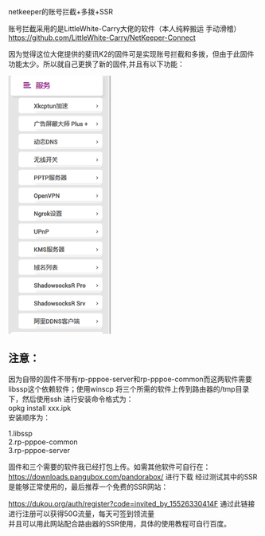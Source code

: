 netkeeper的账号拦截+多拨+SSR  

账号拦截采用的是LittleWhite-Carry大佬的软件（本人纯粹搬运 手动滑稽）  
https://github.com/LittleWhite-Carry/NetKeeper-Connect  

因为觉得这位大佬提供的斐讯K2的固件可是实现账号拦截和多拨，但由于此固件功能太少。所以就自己更换了新的固件,并且有以下功能：  

![image](https://github.com/yuyangyangyu/netkeeper/blob/master/test/test.png)  

注意：
------  
因为自带的固件不带有rp-pppoe-server和rp-pppoe-common而这两软件需要libssp这个依赖软件；使用winscp 将三个所需的软件上传到路由器的/tmp目录下，然后使用ssh 进行安装命令格式为：  
opkg install xxx.ipk  
安装顺序为： 

1.libssp  
2.rp-pppoe-common  
3.rp-pppoe-server 

固件和三个需要的软件我已经打包上传。如需其他软件可自行在：https://downloads.pangubox.com/pandorabox/ 进行下载
经过测试其中的SSR是能够正常使用的，最后推荐一个免费的SSR网站：  

https://dukou.org/auth/register?code=invited_by_15526330414F 通过此链接进行注册可以获得50G流量，每天可签到领流量  
并且可以用此网站配合路由器的SSR使用，具体的使用教程可自行百度。
